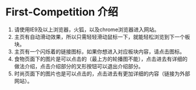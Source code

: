 # First-Competition 介绍
1. 请使用IE9及以上浏览器，火狐，以及chrome浏览器进入网站。
2. 主页有自动滑动效果，所以只需轻轻滑动鼠标一下，就能轻松浏览到下一个板块。
3. 主页有一个闪烁着的链接图标，如果你想进入对应板块内容，请点击图标。
4. 食物页面下的图片是可以点击的（最上方的轮播图不能），点击进去有详细的做法介绍，点击介绍部分的叉形按钮可以退出介绍部分。
5. 时尚页面下的图片也是可以点击的，点击进去有更加详细的内容（链接为外部网站）。
